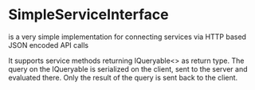 # SimpleServiceInterface
is a very simple implementation for connecting services via HTTP based JSON encoded API calls

It supports service methods returning IQueryable<> as return type. The query on the IQueryable is serialized on the client, sent to the server and evaluated there. Only the result of the query is sent back to the client.
